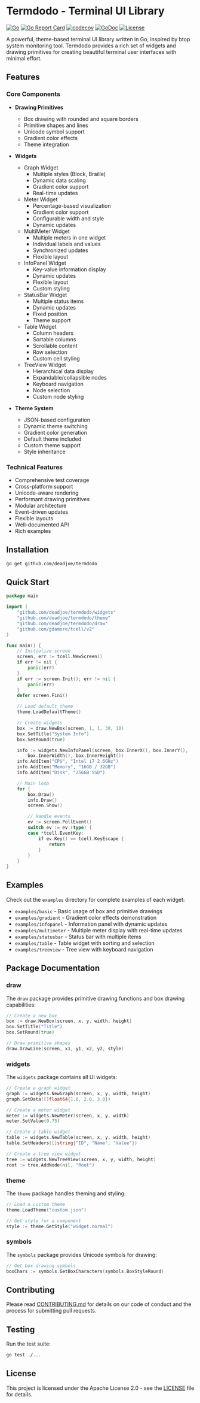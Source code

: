 # Termdodo - Terminal UI Library

[![Go](https://github.com/deadjoe/termdodo/actions/workflows/go.yml/badge.svg)](https://github.com/deadjoe/termdodo/actions/workflows/go.yml)
[![Go Report Card](https://goreportcard.com/badge/github.com/deadjoe/termdodo?v=1)](https://goreportcard.com/report/github.com/deadjoe/termdodo)
[![codecov](https://codecov.io/gh/deadjoe/termdodo/branch/main/graph/badge.svg)](https://codecov.io/gh/deadjoe/termdodo)
[![GoDoc](https://godoc.org/github.com/deadjoe/termdodo?status.svg)](https://godoc.org/github.com/deadjoe/termdodo)
[![License](https://img.shields.io/badge/License-Apache%202.0-blue.svg)](https://github.com/deadjoe/termdodo/blob/main/LICENSE)

A powerful, theme-based terminal UI library written in Go, inspired by btop system monitoring tool. Termdodo provides a rich set of widgets and drawing primitives for creating beautiful terminal user interfaces with minimal effort.

## Features

### Core Components

- **Drawing Primitives**
  - Box drawing with rounded and square borders
  - Primitive shapes and lines
  - Unicode symbol support
  - Gradient color effects
  - Theme integration

- **Widgets**
  - Graph Widget
    * Multiple styles (Block, Braille)
    * Dynamic data scaling
    * Gradient color support
    * Real-time updates
  - Meter Widget
    * Percentage-based visualization
    * Gradient color support
    * Configurable width and style
    * Dynamic updates
  - MultiMeter Widget
    * Multiple meters in one widget
    * Individual labels and values
    * Synchronized updates
    * Flexible layout
  - InfoPanel Widget
    * Key-value information display
    * Dynamic updates
    * Flexible layout
    * Custom styling
  - StatusBar Widget
    * Multiple status items
    * Dynamic updates
    * Fixed position
    * Theme support
  - Table Widget
    * Column headers
    * Sortable columns
    * Scrollable content
    * Row selection
    * Custom cell styling
  - TreeView Widget
    * Hierarchical data display
    * Expandable/collapsible nodes
    * Keyboard navigation
    * Node selection
    * Custom node styling

- **Theme System**
  - JSON-based configuration
  - Dynamic theme switching
  - Gradient color generation
  - Default theme included
  - Custom theme support
  - Style inheritance

### Technical Features

- Comprehensive test coverage
- Cross-platform support
- Unicode-aware rendering
- Performant drawing primitives
- Modular architecture
- Event-driven updates
- Flexible layouts
- Well-documented API
- Rich examples

## Installation

```bash
go get github.com/deadjoe/termdodo
```

## Quick Start

```go
package main

import (
    "github.com/deadjoe/termdodo/widgets"
    "github.com/deadjoe/termdodo/theme"
    "github.com/deadjoe/termdodo/draw"
    "github.com/gdamore/tcell/v2"
)

func main() {
    // Initialize screen
    screen, err := tcell.NewScreen()
    if err != nil {
        panic(err)
    }
    if err := screen.Init(); err != nil {
        panic(err)
    }
    defer screen.Fini()

    // Load default theme
    theme.LoadDefaultTheme()

    // Create widgets
    box := draw.NewBox(screen, 1, 1, 30, 10)
    box.SetTitle("System Info")
    box.SetRound(true)

    info := widgets.NewInfoPanel(screen, box.InnerX(), box.InnerY(), 
        box.InnerWidth(), box.InnerHeight())
    info.AddItem("CPU", "Intel i7 2.6GHz")
    info.AddItem("Memory", "16GB / 32GB")
    info.AddItem("Disk", "256GB SSD")

    // Main loop
    for {
        box.Draw()
        info.Draw()
        screen.Show()

        // Handle events
        ev := screen.PollEvent()
        switch ev := ev.(type) {
        case *tcell.EventKey:
            if ev.Key() == tcell.KeyEscape {
                return
            }
        }
    }
}
```

## Examples

Check out the `examples` directory for complete examples of each widget:

- `examples/basic` - Basic usage of box and primitive drawings
- `examples/gradient` - Gradient color effects demonstration
- `examples/infopanel` - Information panel with dynamic updates
- `examples/multimeter` - Multiple meter display with real-time updates
- `examples/statusbar` - Status bar with multiple items
- `examples/table` - Table widget with sorting and selection
- `examples/treeview` - Tree view with keyboard navigation

## Package Documentation

### draw
The `draw` package provides primitive drawing functions and box drawing capabilities:
```go
// Create a new box
box := draw.NewBox(screen, x, y, width, height)
box.SetTitle("Title")
box.SetRound(true)

// Draw primitive shapes
draw.DrawLine(screen, x1, y1, x2, y2, style)
```

### widgets
The `widgets` package contains all UI widgets:
```go
// Create a graph widget
graph := widgets.NewGraph(screen, x, y, width, height)
graph.SetData([]float64{1.0, 2.0, 3.0})

// Create a meter widget
meter := widgets.NewMeter(screen, x, y, width)
meter.SetValue(0.75)

// Create a table widget
table := widgets.NewTable(screen, x, y, width, height)
table.SetHeaders([]string{"ID", "Name", "Value"})

// Create a tree view widget
tree := widgets.NewTreeView(screen, x, y, width, height)
root := tree.AddNode(nil, "Root")
```

### theme
The `theme` package handles theming and styling:
```go
// Load a custom theme
theme.LoadTheme("custom.json")

// Get style for a component
style := theme.GetStyle("widget.normal")
```

### symbols
The `symbols` package provides Unicode symbols for drawing:
```go
// Get box drawing symbols
boxChars := symbols.GetBoxCharacters(symbols.BoxStyleRound)
```

## Contributing

Please read [CONTRIBUTING.md](CONTRIBUTING.md) for details on our code of conduct and the process for submitting pull requests.

## Testing

Run the test suite:
```bash
go test ./...
```

## License

This project is licensed under the Apache License 2.0 - see the [LICENSE](LICENSE) file for details.
